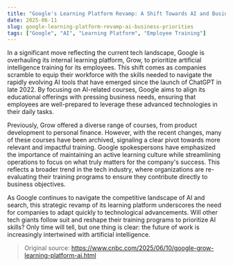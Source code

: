 ```yaml
---
title: "Google's Learning Platform Revamp: A Shift Towards AI and Business Priorities"
date: 2025-06-11
slug: google-learning-platform-revamp-ai-business-priorities
tags: ["Google", "AI", "Learning Platform", "Employee Training"]
---
```


In a significant move reflecting the current tech landscape, Google is overhauling its internal learning platform, Grow, to prioritize artificial intelligence training for its employees. This shift comes as companies scramble to equip their workforce with the skills needed to navigate the rapidly evolving AI tools that have emerged since the launch of ChatGPT in late 2022. By focusing on AI-related courses, Google aims to align its educational offerings with pressing business needs, ensuring that employees are well-prepared to leverage these advanced technologies in their daily tasks.

Previously, Grow offered a diverse range of courses, from product development to personal finance. However, with the recent changes, many of these courses have been archived, signaling a clear pivot towards more relevant and impactful training. Google spokespersons have emphasized the importance of maintaining an active learning culture while streamlining operations to focus on what truly matters for the company's success. This reflects a broader trend in the tech industry, where organizations are re-evaluating their training programs to ensure they contribute directly to business objectives.

As Google continues to navigate the competitive landscape of AI and search, this strategic revamp of its learning platform underscores the need for companies to adapt quickly to technological advancements. Will other tech giants follow suit and reshape their training programs to prioritize AI skills? Only time will tell, but one thing is clear: the future of work is increasingly intertwined with artificial intelligence.

> Original source: https://www.cnbc.com/2025/06/10/google-grow-learning-platform-ai.html